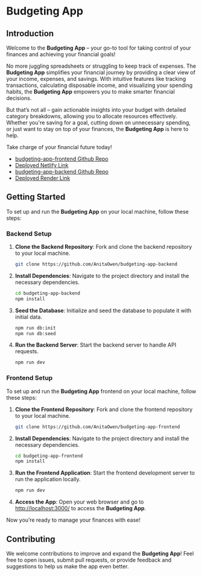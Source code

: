 # Budgeting App

## Introduction

Welcome to the **Budgeting App** – your go-to tool for taking control of your finances and achieving your financial goals!

No more juggling spreadsheets or struggling to keep track of expenses. The **Budgeting App** simplifies your financial journey by providing a clear view of your income, expenses, and savings. With intuitive features like tracking transactions, calculating disposable income, and visualizing your spending habits, the **Budgeting App** empowers you to make smarter financial decisions.

But that’s not all – gain actionable insights into your budget with detailed category breakdowns, allowing you to allocate resources effectively. Whether you're saving for a goal, cutting down on unnecessary spending, or just want to stay on top of your finances, the **Budgeting App** is here to help.

Take charge of your financial future today!

- [budgeting-app-frontend Github Repo](https://github.com/AnitaOwen/budgeting-app-frontend)
- [Deployed Netlify Link](https://clinquant-rolypoly-ea3737.netlify.app)
- [budgeting-app-backend Github Repo](https://github.com/AnitaOwen/budgeting-app-backend)
- [Deployed Render Link](https://budgeting-app-backend-bgr1.onrender.com)

## Getting Started

To set up and run the **Budgeting App** on your local machine, follow these steps:

### Backend Setup

1. **Clone the Backend Repository**: Fork and clone the backend repository to your local machine.

    ```bash
    git clone https://github.com/AnitaOwen/budgeting-app-backend
    ```

2. **Install Dependencies**: Navigate to the project directory and install the necessary dependencies.

    ```bash
    cd budgeting-app-backend
    npm install
    ```

3. **Seed the Database**: Initialize and seed the database to populate it with initial data.

    ```bash
    npm run db:init
    npm run db:seed
    ```

4. **Run the Backend Server**: Start the backend server to handle API requests.

    ```bash
    npm run dev
    ```
    
### Frontend Setup

To set up and run the **Budgeting App** frontend on your local machine, follow these steps:

1. **Clone the Frontend Repository**: Fork and clone the frontend repository to your local machine.

    ```bash
    git clone https://github.com/AnitaOwen/budgeting-app-frontend
    ```

2. **Install Dependencies**: Navigate to the project directory and install the necessary dependencies.

    ```bash
    cd budgeting-app-frontend
    npm install
    ```

3. **Run the Frontend Application**: Start the frontend development server to run the application locally.

    ```bash
    npm run dev
    ```

4. **Access the App**: Open your web browser and go to [http://localhost:3000/](http://localhost:3000/) to access the **Budgeting App**.

Now you’re ready to manage your finances with ease!

## Contributing

We welcome contributions to improve and expand the **Budgeting App**! Feel free to open issues, submit pull requests, or provide feedback and suggestions to help us make the app even better.
